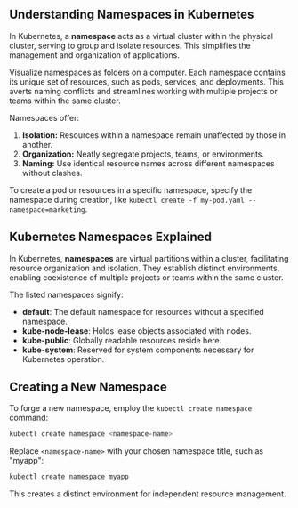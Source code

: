 ## Understanding Namespaces in Kubernetes

In Kubernetes, a **namespace** acts as a virtual cluster within the physical cluster, serving to group and isolate resources. This simplifies the management and organization of applications.

Visualize namespaces as folders on a computer. Each namespace contains its unique set of resources, such as pods, services, and deployments. This averts naming conflicts and streamlines working with multiple projects or teams within the same cluster.

Namespaces offer:

1. **Isolation:** Resources within a namespace remain unaffected by those in another.
2. **Organization:** Neatly segregate projects, teams, or environments.
3. **Naming:** Use identical resource names across different namespaces without clashes.

To create a pod or resources in a specific namespace, specify the namespace during creation, like `kubectl create -f my-pod.yaml --namespace=marketing`.

## Kubernetes Namespaces Explained

In Kubernetes, **namespaces** are virtual partitions within a cluster, facilitating resource organization and isolation. They establish distinct environments, enabling coexistence of multiple projects or teams within the same cluster.

The listed namespaces signify:

- **default**: The default namespace for resources without a specified namespace.
- **kube-node-lease**: Holds lease objects associated with nodes.
- **kube-public**: Globally readable resources reside here.
- **kube-system**: Reserved for system components necessary for Kubernetes operation.

## Creating a New Namespace

To forge a new namespace, employ the `kubectl create namespace` command:

```bash
kubectl create namespace <namespace-name>
```

Replace `<namespace-name>` with your chosen namespace title, such as "myapp":

```bash
kubectl create namespace myapp
```

This creates a distinct environment for independent resource management.

